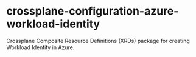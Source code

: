 # crossplane-configuration-azure-workload-identity
Crossplane Composite Resource Definitions (XRDs) package for creating Workload Identity in Azure.
